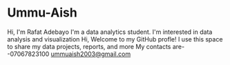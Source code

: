 # Ummu-Aish
Hi, I'm Rafat Adebayo I'm a data analytics student. I'm interested in data analysis and visualization Hi, 
Welcome to my GitHub profle!
I use this space to share my data projects, reports, and more
My contacts are--07067823100
ummuaish2003@gmail.com
